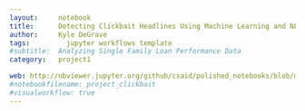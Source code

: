 ```yaml
---
layout:     notebook
title:      Detecting Clickbait Headlines Using Machine Learning and NLP
author:     Kyle DeGrave
tags: 		  jupyter workflows template
#subtitle:  Analyzing Single Family Loan Performance Data
category:   project1

web: http://nbviewer.jupyter.org/github/csaid/polished_notebooks/blob/master/notebook_polished.ipynb
#notebookfilename: project_clickbait
#visualworkflow: true
---
```

